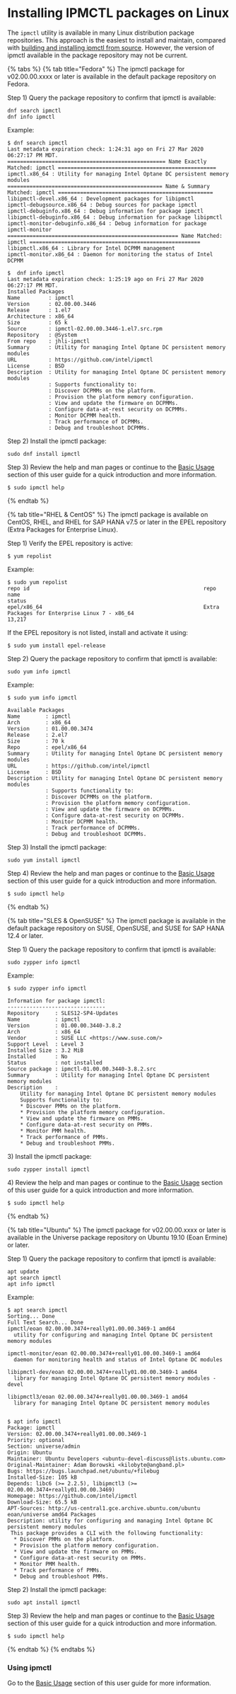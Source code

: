# Installing IPMCTL packages on Linux

The `ipmctl` utility is available in many Linux distribution package repositories.  This approach is the easiest to install and maintain, compared with [building and installing ipmctl from source](building-and-installing-ipmctl-from-source-on-linux.md). However, the version of ipmctl available in the package repository may not be current.

{% tabs %}
{% tab title="Fedora" %}
The ipmctl package for v02.00.00.xxxx or later is available in the default package repository on Fedora.

Step 1\) Query the package repository to confirm that ipmctl is available:

```text
dnf search ipmctl
dnf info ipmctl
```

Example:

```text
$ dnf search ipmctl
Last metadata expiration check: 1:24:31 ago on Fri 27 Mar 2020 06:27:17 PM MDT.
================================================== Name Exactly Matched: ipmctl ==================================================
ipmctl.x86_64 : Utility for managing Intel Optane DC persistent memory modules
================================================= Name & Summary Matched: ipmctl =================================================
libipmctl-devel.x86_64 : Development packages for libipmctl
ipmctl-debugsource.x86_64 : Debug sources for package ipmctl
ipmctl-debuginfo.x86_64 : Debug information for package ipmctl
libipmctl-debuginfo.x86_64 : Debug information for package libipmctl
ipmctl-monitor-debuginfo.x86_64 : Debug information for package ipmctl-monitor
====================================================== Name Matched: ipmctl ======================================================
libipmctl.x86_64 : Library for Intel DCPMM management
ipmctl-monitor.x86_64 : Daemon for monitoring the status of Intel DCPMM

$  dnf info ipmctl
Last metadata expiration check: 1:25:19 ago on Fri 27 Mar 2020 06:27:17 PM MDT.
Installed Packages
Name         : ipmctl
Version      : 02.00.00.3446
Release      : 1.el7
Architecture : x86_64
Size         : 65 k
Source       : ipmctl-02.00.00.3446-1.el7.src.rpm
Repository   : @System
From repo    : jhli-ipmctl
Summary      : Utility for managing Intel Optane DC persistent memory modules
URL          : https://github.com/intel/ipmctl
License      : BSD
Description  : Utility for managing Intel Optane DC persistent memory modules
             : Supports functionality to:
             : Discover DCPMMs on the platform.
             : Provision the platform memory configuration.
             : View and update the firmware on DCPMMs.
             : Configure data-at-rest security on DCPMMs.
             : Monitor DCPMM health.
             : Track performance of DCPMMs.
             : Debug and troubleshoot DCPMMs.

```

Step 2\) Install the ipmctl package:

```text
sudo dnf install ipmctl
```

Step 3\) Review the help and man pages or continue to the [Basic Usage](../basic-usage.md) section of this user guide for a quick introduction and more information.

```text
$ sudo ipmctl help
```
{% endtab %}

{% tab title="RHEL & CentOS" %}
The ipmctl package is available on CentOS, RHEL, and RHEL for SAP HANA v7.5 or later in the EPEL repository \(Extra Packages for Enterprise Linux\).

Step 1\) Verify the EPEL repository is active:

```text
$ yum repolist
```

Example:

```text
$ sudo yum repolist
repo id                                                       repo name                                                                                          status
epel/x86_64                                                   Extra Packages for Enterprise Linux 7 - x86_64                                                     13,217
```

If the EPEL repository is not listed, install and activate it using:

```text
$ sudo yum install epel-release
```

Step 2\) Query the package repository to confirm that ipmctl is available:

```text
sudo yum info ipmctl
```

Example:

```text
$ sudo yum info ipmctl 

Available Packages
Name        : ipmctl
Arch        : x86_64
Version     : 01.00.00.3474
Release     : 2.el7
Size        : 70 k
Repo        : epel/x86_64
Summary     : Utility for managing Intel Optane DC persistent memory modules
URL         : https://github.com/intel/ipmctl
License     : BSD
Description : Utility for managing Intel Optane DC persistent memory modules
            : Supports functionality to:
            : Discover DCPMMs on the platform.
            : Provision the platform memory configuration.
            : View and update the firmware on DCPMMs.
            : Configure data-at-rest security on DCPMMs.
            : Monitor DCPMM health.
            : Track performance of DCPMMs.
            : Debug and troubleshoot DCPMMs.
```

Step 3\) Install the ipmctl package:

```text
sudo yum install ipmctl
```

Step 4\) Review the help and man pages or continue to the [Basic Usage](../basic-usage.md) section of this user guide for a quick introduction and more information.

```text
$ sudo ipmctl help
```
{% endtab %}

{% tab title="SLES & OpenSUSE" %}
The ipmctl package is available in the default package repository on SUSE, OpenSUSE, and SUSE for SAP HANA 12.4 or later.

Step 1\) Query the package repository to confirm that ipmctl is available:

```text
sudo zypper info ipmctl
```

Example:

```text
$ sudo zypper info ipmctl 

Information for package ipmctl:
-------------------------------
Repository     : SLES12-SP4-Updates                                            
Name           : ipmctl                                                        
Version        : 01.00.00.3440-3.8.2                                           
Arch           : x86_64                                                        
Vendor         : SUSE LLC <https://www.suse.com/>                              
Support Level  : Level 3                                                       
Installed Size : 3.2 MiB                                                       
Installed      : No                                                            
Status         : not installed                                                 
Source package : ipmctl-01.00.00.3440-3.8.2.src                                
Summary        : Utility for managing Intel Optane DC persistent memory modules
Description    :                                                               
    Utility for managing Intel Optane DC persistent memory modules
    Supports functionality to:
    * Discover PMMs on the platform.
    * Provision the platform memory configuration.
    * View and update the firmware on PMMs.
    * Configure data-at-rest security on PMMs.
    * Monitor PMM health.
    * Track performance of PMMs.
    * Debug and troubleshoot PMMs.
```

3\) Install the ipmctl package:

```text
sudo zypper install ipmctl
```

4\) Review the help and man pages or continue to the [Basic Usage](../basic-usage.md) section of this user guide for a quick introduction and more information.

```text
$ sudo ipmctl help
```
{% endtab %}

{% tab title="Ubuntu" %}
The ipmctl package for v02.00.00.xxxx or later is available in the Universe package repository on Ubuntu 19.10 \(Eoan Ermine\) or later.

Step 1\) Query the package repository to confirm that ipmctl is available:

```text
apt update
apt search ipmctl
apt info ipmctl
```

Example:

```text
$ apt search ipmctl 
Sorting... Done
Full Text Search... Done
ipmctl/eoan 02.00.00.3474+really01.00.00.3469-1 amd64
  utility for configuring and managing Intel Optane DC persistent memory modules

ipmctl-monitor/eoan 02.00.00.3474+really01.00.00.3469-1 amd64
  daemon for monitoring health and status of Intel Optane DC modules

libipmctl-dev/eoan 02.00.00.3474+really01.00.00.3469-1 amd64
  library for managing Intel Optane DC persistent memory modules - devel

libipmctl3/eoan 02.00.00.3474+really01.00.00.3469-1 amd64
  library for managing Intel Optane DC persistent memory modules
  

$ apt info ipmctl 
Package: ipmctl
Version: 02.00.00.3474+really01.00.00.3469-1
Priority: optional
Section: universe/admin
Origin: Ubuntu
Maintainer: Ubuntu Developers <ubuntu-devel-discuss@lists.ubuntu.com>
Original-Maintainer: Adam Borowski <kilobyte@angband.pl>
Bugs: https://bugs.launchpad.net/ubuntu/+filebug
Installed-Size: 105 kB
Depends: libc6 (>= 2.2.5), libipmctl3 (>= 02.00.00.3474+really01.00.00.3469)
Homepage: https://github.com/intel/ipmctl
Download-Size: 65.5 kB
APT-Sources: http://us-central1.gce.archive.ubuntu.com/ubuntu eoan/universe amd64 Packages
Description: utility for configuring and managing Intel Optane DC persistent memory modules
 This package provides a CLI with the following functionality:
  * Discover PMMs on the platform.
  * Provision the platform memory configuration.
  * View and update the firmware on PMMs.
  * Configure data-at-rest security on PMMs.
  * Monitor PMM health.
  * Track performance of PMMs.
  * Debug and troubleshoot PMMs.
```



Step 2\) Install the ipmctl package:

```text
sudo apt install ipmctl
```

Step 3\) Review the help and man pages or continue to the [Basic Usage](../basic-usage.md) section of this user guide for a quick introduction and more information.

```text
$ sudo ipmctl help
```
{% endtab %}
{% endtabs %}

### Using ipmctl

Go to the [Basic Usage](../basic-usage.md) section of this user guide for more information.

